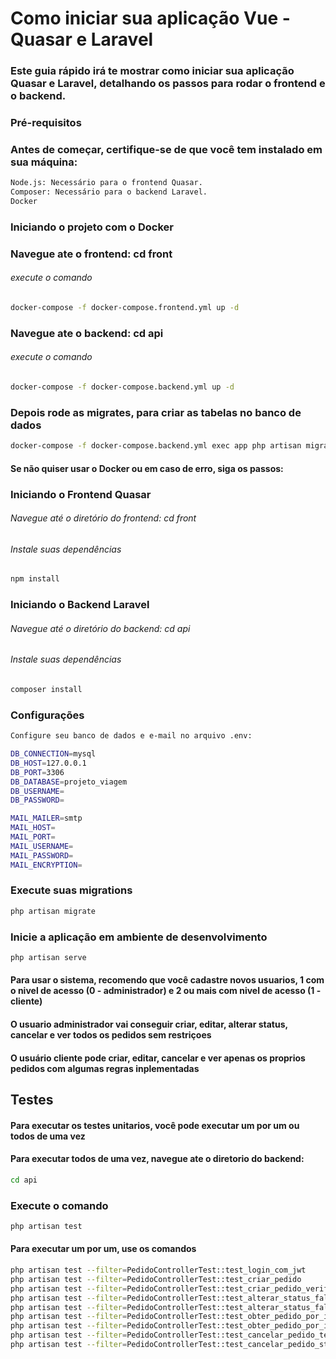 # Como iniciar sua aplicação Vue - Quasar e Laravel
### Este guia rápido irá te mostrar como iniciar sua aplicação Quasar e Laravel, detalhando os passos para rodar o frontend e o backend.

### Pré-requisitos
### Antes de começar, certifique-se de que você tem instalado em sua máquina:

```bash
Node.js: Necessário para o frontend Quasar.
Composer: Necessário para o backend Laravel.
Docker
```

### Iniciando o projeto com o Docker
### Navegue ate o frontend: cd front
###### execute o comando
```bash
docker-compose -f docker-compose.frontend.yml up -d
```

### Navegue ate o backend: cd api
###### execute o comando
```bash
docker-compose -f docker-compose.backend.yml up -d
```
### Depois rode as migrates, para criar as tabelas no banco de dados

```bash
docker-compose -f docker-compose.backend.yml exec app php artisan migrate
```

#### Se não quiser usar o Docker ou em caso de erro, siga os passos:

### Iniciando o Frontend Quasar
###### Navegue até o diretório do frontend: cd front

###### Instale suas dependências
```bash
npm install
```

### Iniciando o Backend Laravel
###### Navegue até o diretório do backend: cd api

###### Instale suas dependências
```bash
composer install
```

### Configurações
```bash
Configure seu banco de dados e e-mail no arquivo .env:

DB_CONNECTION=mysql
DB_HOST=127.0.0.1
DB_PORT=3306
DB_DATABASE=projeto_viagem
DB_USERNAME=
DB_PASSWORD=

MAIL_MAILER=smtp
MAIL_HOST=
MAIL_PORT=
MAIL_USERNAME=
MAIL_PASSWORD=
MAIL_ENCRYPTION=
```

### Execute suas migrations
```bash
php artisan migrate
```

### Inicie a aplicação em ambiente de desenvolvimento
```bash
php artisan serve
```

#### Para usar o sistema, recomendo que você cadastre novos usuarios, 1 com o nivel de acesso (0 - administrador) e 2 ou mais com nivel de acesso (1 - cliente)
#### O usuario administrador vai conseguir criar, editar, alterar status, cancelar e ver todos os pedidos sem restriçoes
#### O usuário cliente pode criar, editar, cancelar e ver apenas os proprios pedidos com algumas regras inplementadas


## Testes

#### Para executar os testes unitarios, você pode executar um por um ou todos de uma vez
#### Para executar todos de uma vez, navegue ate o diretorio do backend: 
```bash
cd api
```
### Execute o comando
```bash
php artisan test
```
#### Para executar um por um, use os comandos
```bash
php artisan test --filter=PedidoControllerTest::test_login_com_jwt
php artisan test --filter=PedidoControllerTest::test_criar_pedido
php artisan test --filter=PedidoControllerTest::test_criar_pedido_verificar_exception
php artisan test --filter=PedidoControllerTest::test_alterar_status_falha_nivel_acesso
php artisan test --filter=PedidoControllerTest::test_alterar_status_falha_administrador
php artisan test --filter=PedidoControllerTest::test_obter_pedido_por_id
php artisan test --filter=PedidoControllerTest::test_obter_pedido_por_id_falha
php artisan test --filter=PedidoControllerTest::test_cancelar_pedido_tempo_para_cancelar_excedido_falha
php artisan test --filter=PedidoControllerTest::test_cancelar_pedido_status_cancelado_falha
```





